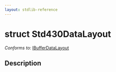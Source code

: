 ```yaml
---
layout: stdlib-reference
---
```


# struct Std430DataLayout

*Conforms to:* [IBufferDataLayout](../../interfaces/ibufferdatalayout-017b/index.md)

## Description




<script>
// Fix .md links to .html when on ReadTheDocs
if (window.location.hostname.includes('readthedocs') || 
    window.location.hostname.includes('rtfd.io')) {
  document.addEventListener('DOMContentLoaded', function() {
    const links = document.querySelectorAll('a');
    links.forEach(link => {
      const href = link.getAttribute('href');
      if (href && href.includes('.md')) {
        // This regex will handle .md links with or without fragment identifiers or query parameters
        link.href = link.href.replace(/(.+)\.md(#[^?]*)?(\?.*)?$/, '$1.html$2$3');
      }
    });
  });
}
</script>
